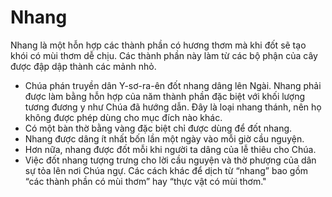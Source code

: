 # Nhang

Nhang là một hỗn hợp các thành phần có hương thơm mà khi đốt sẽ tạo khói có mùi thơm dễ chịu.  Các thành phần này làm từ các bộ phận của cây được đập dập thành các mảnh nhỏ.
- Chúa phán truyền dân Y-sơ-ra-ên đốt nhang dâng lên Ngài.  Nhang phải được làm bằng hỗn hợp của năm thành phần đặc biệt với khối lượng tương đương y như Chúa đã hướng dẫn.  Đây là loại nhang thánh, nên họ không được phép dùng cho mục đích nào khác. 
- Có một bàn thờ bằng vàng đặc biệt chỉ được dùng để đốt nhang. 
- Nhang được dâng ít nhất bốn lần một ngày vào mỗi giờ cầu nguyện. 
- Hơn nữa, nhang được đốt mỗi khi người ta dâng của lễ thiêu cho Chúa. 
- Việc đốt nhang tượng trưng cho lời cầu nguyện và thờ phượng của dân sự tỏa lên nơi Chúa ngự. Các cách khác để dịch từ “nhang” bao gồm “các thành phần có mùi thơm” hay “thực vật có mùi thơm."

